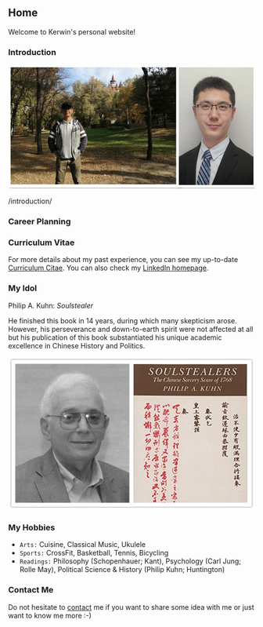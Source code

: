 ## Home

Welcome to Kerwin's personal website!



### Introduction

![me](/me.jpg)

/introduction/




### Career Planning



### Curriculum Vitae

For more details about my past experience, you can see my up-to-date [Curriculum Citae](/kerwinliao_cv.pdf). You can also check my [LinkedIn homepage](https://www.linkedin.com/in/kerwinlau/).



### My Idol

Philip A. Kuhn: _Soulstealer_

He finished this book in 14 years, during which many skepticism arose. However, his perseverance and down-to-earth spirit were not affected at all but his publication of this book substantiated his unique academic excellence in Chinese History and Politics.

![Philip](/philipkhunB.jpg)



### My Hobbies

- `Arts:` Cuisine, Classical Music, Ukulele
- `Sports:` CrossFit, Basketball, Tennis, Bicycling
- `Readings:` Philosophy (Schopenhauer; Kant), Psychology (Carl Jung; Rolle May), Political Science & History (Philip Kuhn; Huntington)



### Contact Me

Do not hesitate to [contact](mailto:kerwin.p.lau@gmail.com) me if you want to share some idea with me or just want to know me more :-)